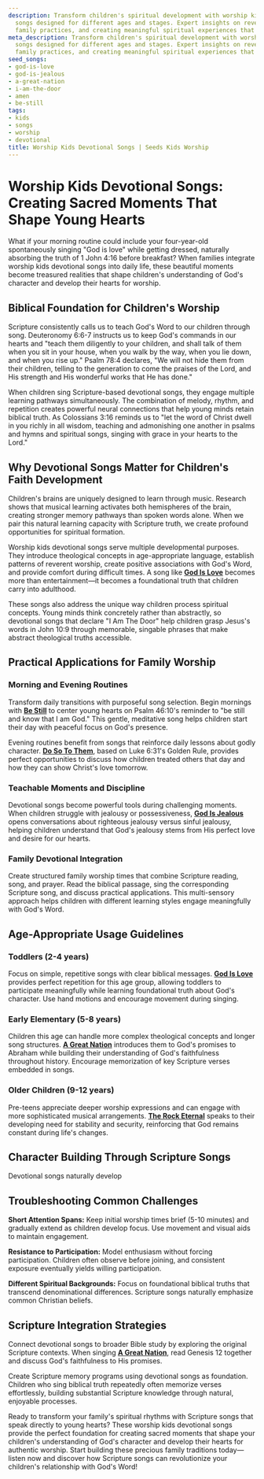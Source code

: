 ```yaml
---
description: Transform children's spiritual development with worship kids devotional
  songs designed for different ages and stages. Expert insights on reverent worship,
  family practices, and creating meaningful spiritual experiences that last a lifetime.
meta_description: Transform children's spiritual development with worship kids devotional
  songs designed for different ages and stages. Expert insights on reverent worship,
  family practices, and creating meaningful spiritual experiences that last a lifetime.
seed_songs:
- god-is-love
- god-is-jealous
- a-great-nation
- i-am-the-door
- amen
- be-still
tags:
- kids
- songs
- worship
- devotional
title: Worship Kids Devotional Songs | Seeds Kids Worship
---
```

# Worship Kids Devotional Songs: Creating Sacred Moments That Shape Young Hearts

What if your morning routine could include your four-year-old spontaneously singing "God is love" while getting dressed, naturally absorbing the truth of 1 John 4:16 before breakfast? When families integrate worship kids devotional songs into daily life, these beautiful moments become treasured realities that shape children's understanding of God's character and develop their hearts for worship.

## Biblical Foundation for Children's Worship

Scripture consistently calls us to teach God's Word to our children through song. Deuteronomy 6:6-7 instructs us to keep God's commands in our hearts and "teach them diligently to your children, and shall talk of them when you sit in your house, when you walk by the way, when you lie down, and when you rise up." Psalm 78:4 declares, "We will not hide them from their children, telling to the generation to come the praises of the Lord, and His strength and His wonderful works that He has done."

When children sing Scripture-based devotional songs, they engage multiple learning pathways simultaneously. The combination of melody, rhythm, and repetition creates powerful neural connections that help young minds retain biblical truth. As Colossians 3:16 reminds us to "let the word of Christ dwell in you richly in all wisdom, teaching and admonishing one another in psalms and hymns and spiritual songs, singing with grace in your hearts to the Lord."

## Why Devotional Songs Matter for Children's Faith Development

Children's brains are uniquely designed to learn through music. Research shows that musical learning activates both hemispheres of the brain, creating stronger memory pathways than spoken words alone. When we pair this natural learning capacity with Scripture truth, we create profound opportunities for spiritual formation.

Worship kids devotional songs serve multiple developmental purposes. They introduce theological concepts in age-appropriate language, establish patterns of reverent worship, create positive associations with God's Word, and provide comfort during difficult times. A song like **[God Is Love](https://seedskidsworship.com/product/god-is-love-1-john-416/)** becomes more than entertainment—it becomes a foundational truth that children carry into adulthood.

These songs also address the unique way children process spiritual concepts. Young minds think concretely rather than abstractly, so devotional songs that declare "I Am The Door" help children grasp Jesus's words in John 10:9 through memorable, singable phrases that make abstract theological truths accessible.

## Practical Applications for Family Worship

### Morning and Evening Routines

Transform daily transitions with purposeful song selection. Begin mornings with **[Be Still](https://seedskidsworship.com/product/seeds-of-praise-vol-3/)** to center young hearts on Psalm 46:10's reminder to "be still and know that I am God." This gentle, meditative song helps children start their day with peaceful focus on God's presence.

Evening routines benefit from songs that reinforce daily lessons about godly character. **[Do So To Them](https://seedskidsworship.com/product/do-so-to-them-luke-631/)**, based on Luke 6:31's Golden Rule, provides perfect opportunities to discuss how children treated others that day and how they can show Christ's love tomorrow.

### Teachable Moments and Discipline

Devotional songs become powerful tools during challenging moments. When children struggle with jealousy or possessiveness, **[God Is Jealous](https://seedskidsworship.com/product/god-is-jealous-exodus-203-5a-2/)** opens conversations about righteous jealousy versus sinful jealousy, helping children understand that God's jealousy stems from His perfect love and desire for our hearts.

### Family Devotional Integration

Create structured family worship times that combine Scripture reading, song, and prayer. Read the biblical passage, sing the corresponding Scripture song, and discuss practical applications. This multi-sensory approach helps children with different learning styles engage meaningfully with God's Word.

## Age-Appropriate Usage Guidelines

### Toddlers (2-4 years)
Focus on simple, repetitive songs with clear biblical messages. **[God Is Love](https://seedskidsworship.com/product/god-is-love-1-john-416/)** provides perfect repetition for this age group, allowing toddlers to participate meaningfully while learning foundational truth about God's character. Use hand motions and encourage movement during singing.

### Early Elementary (5-8 years)
Children this age can handle more complex theological concepts and longer song structures. **[A Great Nation](https://seedskidsworship.com/product/a-great-nation-genesis-121-2/)** introduces them to God's promises to Abraham while building their understanding of God's faithfulness throughout history. Encourage memorization of key Scripture verses embedded in songs.

### Older Children (9-12 years)
Pre-teens appreciate deeper worship expressions and can engage with more sophisticated musical arrangements. **[The Rock Eternal](https://seedskidsworship.com/product/the-rock-eternal-isaiah-263-4-2/)** speaks to their developing need for stability and security, reinforcing that God remains constant during life's changes.

## Character Building Through Scripture Songs

Devotional songs naturally develop

## Troubleshooting Common Challenges

**Short Attention Spans:** Keep initial worship times brief (5-10 minutes) and gradually extend as children develop focus. Use movement and visual aids to maintain engagement.

**Resistance to Participation:** Model enthusiasm without forcing participation. Children often observe before joining, and consistent exposure eventually yields willing participation.

**Different Spiritual Backgrounds:** Focus on foundational biblical truths that transcend denominational differences. Scripture songs naturally emphasize common Christian beliefs.

## Scripture Integration Strategies

Connect devotional songs to broader Bible study by exploring the original Scripture contexts. When singing **[A Great Nation](https://seedskidsworship.com/product/a-great-nation-genesis-121-2/)**, read Genesis 12 together and discuss God's faithfulness to His promises.

Create Scripture memory programs using devotional songs as foundation. Children who sing biblical truth repeatedly often memorize verses effortlessly, building substantial Scripture knowledge through natural, enjoyable processes.

Ready to transform your family's spiritual rhythms with Scripture songs that speak directly to young hearts? These worship kids devotional songs provide the perfect foundation for creating sacred moments that shape your children's understanding of God's character and develop their hearts for authentic worship. Start building these precious family traditions today—listen now and discover how Scripture songs can revolutionize your children's relationship with God's Word!

<script type="application/ld+json">
{
  "@context": "https://schema.org",
  "@type": "Article",
  "headline": "Worship Kids Devotional Songs",
  "author": {
    "@type": "Organization",
    "name": "Seeds Kids Worship"
  },
  "publisher": {
    "@type": "Organization",
    "name": "Seeds Kids Worship",
    "logo": {
      "@type": "ImageObject",
      "url": "https://seedskidsworship.com/logo.png"
    }
  },
  "datePublished": "2025-09-08T13:48:53.147357",
  "dateModified": "2025-09-08T13:48:53.147381",
  "description": "Transform children's spiritual development with worship kids devotional songs designed for different ages and stages. Expert insights on reverent worship, famil",
  "mainEntityOfPage": {
    "@type": "WebPage",
    "@id": "https://seedskidsworship.com/activities/worship-kids-devotional-songs/"
  }
}
</script>

<script type="application/ld+json">
{
  "@context": "https://schema.org",
  "@type": "Product",
  "name": "God Is Love",
  "description": "Scripture song declaring that God is love and encouraging children to trust His perfect love.",
  "url": "https://seedskidsworship.com/product/god-is-love-1-john-416/",
  "brand": {
    "@type": "Brand",
    "name": "Seeds Kids Worship"
  },
  "category": "Children's Christian Music",
  "album": "The Character of God"
}
</script>

<script type="application/ld+json">
{
  "@context": "https://schema.org",
  "@type": "Product",
  "name": "God Is Jealous",
  "description": "From Exodus 20:3-5a, this song teaches that God is a jealous God who calls His people to worship Him alone and warns against idols, helping kids understand God's righteous jealousy.",
  "url": "https://seedskidsworship.com/product/god-is-jealous-exodus-203-5a-2/",
  "brand": {
    "@type": "Brand",
    "name": "Seeds Kids Worship"
  },
  "category": "Children's Christian Music",
  "album": "The Character of God"
}
</script>

<script type="application/ld+json">
{
  "@context": "https://schema.org",
  "@type": "Product",
  "name": "A Great Nation",
  "description": "Scripture-based worship song helping children memorize God's promise to Abraham about making him into a great nation",
  "url": "https://seedskidsworship.com/product/a-great-nation-genesis-121-2/",
  "brand": {
    "@type": "Brand",
    "name": "Seeds Kids Worship"
  },
  "category": "Children's Christian Music",
  "album": "Trust"
}
</script>

<script type="application/ld+json">
{
  "@context": "https://schema.org",
  "@type": "Product",
  "name": "I Am The Door",
  "description": "Scripture song about Jesus as the door to salvation from John 10:9",
  "url": "https://seedskidsworship.com/product/i-am-the-door-john-109/",
  "brand": {
    "@type": "Brand",
    "name": "Seeds Kids Worship"
  },
  "category":
